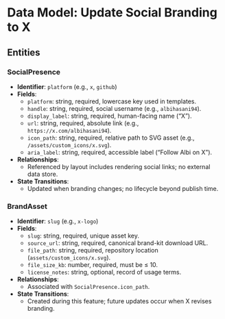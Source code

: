 # Data Model: Update Social Branding to X

## Entities

### SocialPresence
- **Identifier**: `platform` (e.g., `x`, `github`)
- **Fields**:
  - `platform`: string, required, lowercase key used in templates.
  - `handle`: string, required, social username (e.g., `albihasani94`).
  - `display_label`: string, required, human-facing name (“X”).
  - `url`: string, required, absolute link (e.g., `https://x.com/albihasani94`).
  - `icon_path`: string, required, relative path to SVG asset (e.g., `/assets/custom_icons/x.svg`).
  - `aria_label`: string, required, accessible label (“Follow Albi on X”).
- **Relationships**:
  - Referenced by layout includes rendering social links; no external data store.
- **State Transitions**:
  - Updated when branding changes; no lifecycle beyond publish time.

### BrandAsset
- **Identifier**: `slug` (e.g., `x-logo`)
- **Fields**:
  - `slug`: string, required, unique asset key.
  - `source_url`: string, required, canonical brand-kit download URL.
  - `file_path`: string, required, repository location (`assets/custom_icons/x.svg`).
  - `file_size_kb`: number, required, must be ≤ 10.
  - `license_notes`: string, optional, record of usage terms.
- **Relationships**:
  - Associated with `SocialPresence.icon_path`.
- **State Transitions**:
  - Created during this feature; future updates occur when X revises branding.
